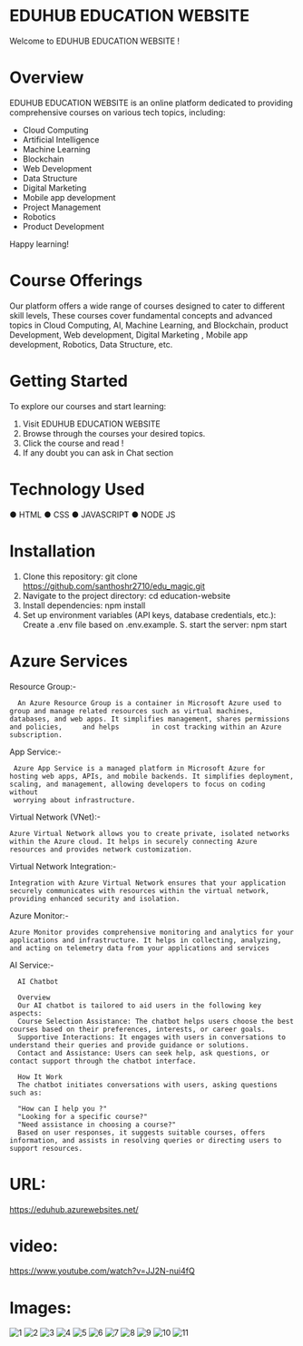 # EDUHUB EDUCATION WEBSITE

Welcome to EDUHUB EDUCATION WEBSITE !

# Overview

EDUHUB EDUCATION WEBSITE is an online platform dedicated to providing comprehensive courses on various tech topics, including:

- Cloud Computing
- Artificial Intelligence 
- Machine Learning
- Blockchain
- Web Development
- Data Structure
- Digital Marketing
- Mobile app development
- Project Management
- Robotics
- Product Development

 
 Happy learning!


# Course Offerings

Our platform offers a wide range of courses designed to cater to different skill levels, These courses cover fundamental concepts and advanced topics in Cloud Computing, AI, Machine Learning, and Blockchain,
product Development, Web development, Digital Marketing , Mobile app development, Robotics, Data Structure, etc.




# Getting Started

To explore our courses and start learning:

1. Visit EDUHUB EDUCATION WEBSITE 
2. Browse through the courses  your desired topics.
3. Click the  course and read !
4. If any doubt you can ask in Chat section 

# Technology Used

  ● HTML
  ● CSS
  ● JAVASCRIPT
  ● NODE JS

# Installation 

1. Clone this repository: git clone https://github.com/santhoshr2710/edu_magic.git
2. Navigate to the project directory: cd education-website
3. Install dependencies: npm install
4. Set up environment variables (API keys, database credentials, etc.): Create a .env file based on .env.example.
S. start the server: npm start

# Azure Services

   Resource Group:-
  
      An Azure Resource Group is a container in Microsoft Azure used to group and manage related resources such as virtual machines, databases, and web apps. It simplifies management, shares permissions and policies,     and helps        in cost tracking within an Azure subscription.
    
  App Service:-
  
     Azure App Service is a managed platform in Microsoft Azure for hosting web apps, APIs, and mobile backends. It simplifies deployment, scaling, and management, allowing developers to focus on coding without     
     worrying about infrastructure.
    
 Virtual Network (VNet):-
  
    Azure Virtual Network allows you to create private, isolated networks within the Azure cloud. It helps in securely connecting Azure resources and provides network customization.
    
 Virtual Network Integration:-
  
    Integration with Azure Virtual Network ensures that your application securely communicates with resources within the virtual network, providing enhanced security and isolation.
    
  Azure Monitor:-
  
    Azure Monitor provides comprehensive monitoring and analytics for your applications and infrastructure. It helps in collecting, analyzing, and acting on telemetry data from your applications and services

  AI Service:-
  
      AI Chatbot 
      
      Overview
      Our AI chatbot is tailored to aid users in the following key aspects:
      Course Selection Assistance: The chatbot helps users choose the best courses based on their preferences, interests, or career goals.
      Supportive Interactions: It engages with users in conversations to understand their queries and provide guidance or solutions.
      Contact and Assistance: Users can seek help, ask questions, or contact support through the chatbot interface.
     
      How It Work 
      The chatbot initiates conversations with users, asking questions such as:
      
      "How can I help you ?"
      "Looking for a specific course?"
      "Need assistance in choosing a course?"
      Based on user responses, it suggests suitable courses, offers information, and assists in resolving queries or directing users to support resources.
            

#  URL: 
   https://eduhub.azurewebsites.net/

#  video: 
https://www.youtube.com/watch?v=JJ2N-nui4fQ

#  Images:

![1](https://github.com/santhoshr2710/edu_magic/assets/113828454/16618a61-5e73-4252-b6ae-e42ae08986ef)
![2](https://github.com/santhoshr2710/edu_magic/assets/113828454/94e0e487-9c2d-4022-a937-d17f2c35e1ce)
![3](https://github.com/santhoshr2710/edu_magic/assets/113828454/ab12886a-e9cb-4d28-a207-28a2aadaa3fe)
![4](https://github.com/santhoshr2710/edu_magic/assets/113828454/e073ef45-0820-47ca-99b2-e91653cef86d)
![5](https://github.com/santhoshr2710/edu_magic/assets/113828454/eba837e3-1ddf-44f9-b7d8-8f4171e23dbc)
![6](https://github.com/santhoshr2710/edu_magic/assets/113828454/b5604be1-84cf-46f3-a347-dd9fb501b1c1)
![7](https://github.com/santhoshr2710/edu_magic/assets/113828454/e117f028-7092-43a9-8c7c-5c20beee6e30)
![8](https://github.com/santhoshr2710/edu_magic/assets/113828454/c6eb5aed-fe84-4114-b215-05998baaa96d)
![9](https://github.com/santhoshr2710/edu_magic/assets/113828454/4bf2ccc9-88ee-45ef-9f93-7bb80b1d0680)
![10](https://github.com/santhoshr2710/edu_magic/assets/113828454/c0056993-1c93-4a5b-8b31-d20e24084d25)
![11](https://github.com/santhoshr2710/edu_magic/assets/113828454/b024d75d-c2c2-4805-bc71-0f8ba6341fbd)


      
